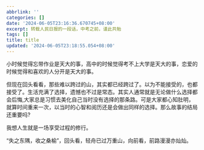 ```yaml
---
abbrlink: ''
categories: []
date: '2024-06-05T23:16:36.670745+08:00'
excerpt: 转载人民日报的一段话，中考之前，谨此共勉
tags: []
title: title
updated: '2024-06-05T23:18:55.054+08:00'
---
```

<!--more-->

小时候觉得忘带作业是天大的事，高中的时候觉得考不上大学是天大的事，恋爱的时候觉得和喜欢的人分开是天大的事。

但现在回头看看，那些难以跨过的山，其实都已经跨过了。以为不能接受的，也都接受了。生活充满了选择，遗憾也不过是常态。其实人通常就是无论做什么选择都会后悔,大家总是习惯去美化自己当时没有选择的那条路。可是大家都心知肚明，就算时间重来一次，以当时的心智和阅历还是会做出同样的选择。那么故事的结局还重要吗?

我想人生就是一场享受过程的修行。

“失之东隅，收之桑榆”，回头看，轻舟已过万重山，向前看，前路漫漫亦灿灿。
